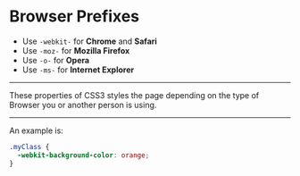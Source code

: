 # Browser Prefixes

- Use `-webkit-` for **Chrome** and **Safari**
- Use `-moz-` for **Mozilla Firefox**
- Use `-o-` for **Opera**
- Use `-ms-` for **Internet Explorer**

---

These properties of CSS3 styles the page depending on the type of Browser you or another person is using.

---

An example is:

```css
.myClass {
  -webkit-background-color: orange;
}
```
